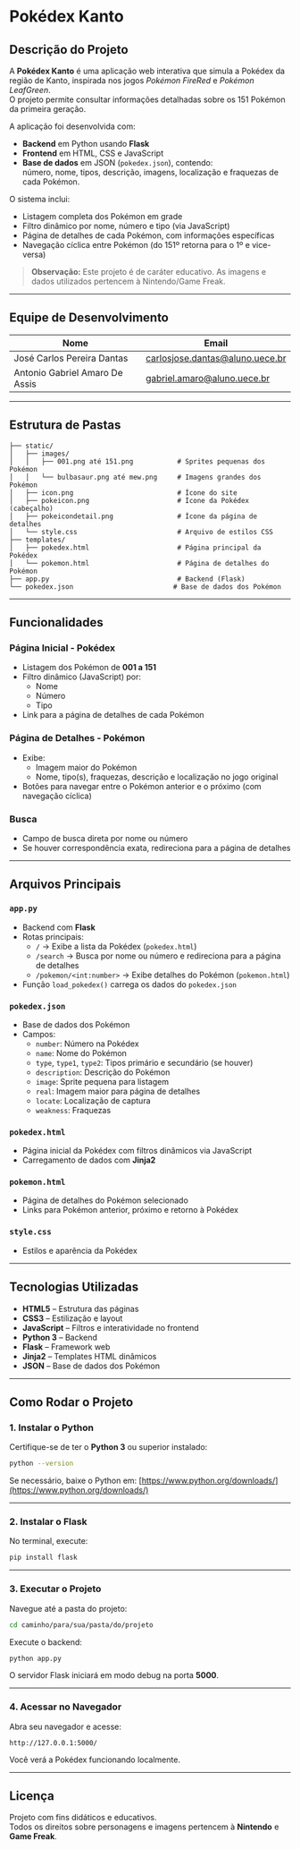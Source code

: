 
# Pokédex Kanto

## Descrição do Projeto

A **Pokédex Kanto** é uma aplicação web interativa que simula a Pokédex da região de Kanto, inspirada nos jogos *Pokémon FireRed* e *Pokémon LeafGreen*.  
O projeto permite consultar informações detalhadas sobre os 151 Pokémon da primeira geração.

A aplicação foi desenvolvida com:

- **Backend** em Python usando **Flask**
- **Frontend** em HTML, CSS e JavaScript
- **Base de dados** em JSON (`pokedex.json`), contendo:  
  número, nome, tipos, descrição, imagens, localização e fraquezas de cada Pokémon.

O sistema inclui:

- Listagem completa dos Pokémon em grade
- Filtro dinâmico por nome, número e tipo (via JavaScript)
- Página de detalhes de cada Pokémon, com informações específicas
- Navegação cíclica entre Pokémon (do 151º retorna para o 1º e vice-versa)

> **Observação:** Este projeto é de caráter educativo. As imagens e dados utilizados pertencem à Nintendo/Game Freak.

---

## Equipe de Desenvolvimento

| Nome | Email |
|---|---|
| José Carlos Pereira Dantas | carlosjose.dantas@aluno.uece.br |
| Antonio Gabriel Amaro De Assis | gabriel.amaro@aluno.uece.br |

---

## Estrutura de Pastas

```
├── static/
│   ├── images/
│   │   ├── 001.png até 151.png           # Sprites pequenas dos Pokémon
│   │   └── bulbasaur.png até mew.png     # Imagens grandes dos Pokémon
│   ├── icon.png                          # Ícone do site
│   ├── pokeicon.png                      # Ícone da Pokédex (cabeçalho)
│   ├── pokeicondetail.png                # Ícone da página de detalhes
│   └── style.css                         # Arquivo de estilos CSS
├── templates/
│   ├── pokedex.html                      # Página principal da Pokédex
│   └── pokemon.html                      # Página de detalhes do Pokémon
├── app.py                                # Backend (Flask)
└── pokedex.json                         # Base de dados dos Pokémon
```

---

## Funcionalidades

### Página Inicial - Pokédex

- Listagem dos Pokémon de **001 a 151**
- Filtro dinâmico (JavaScript) por:
  - Nome
  - Número
  - Tipo
- Link para a página de detalhes de cada Pokémon

### Página de Detalhes - Pokémon

- Exibe:
  - Imagem maior do Pokémon
  - Nome, tipo(s), fraquezas, descrição e localização no jogo original
- Botões para navegar entre o Pokémon anterior e o próximo (com navegação cíclica)

### Busca

- Campo de busca direta por nome ou número
- Se houver correspondência exata, redireciona para a página de detalhes

---

## Arquivos Principais

### `app.py`

- Backend com **Flask**  
- Rotas principais:
  - `/` → Exibe a lista da Pokédex (`pokedex.html`)
  - `/search` → Busca por nome ou número e redireciona para a página de detalhes
  - `/pokemon/<int:number>` → Exibe detalhes do Pokémon (`pokemon.html`)
- Função `load_pokedex()` carrega os dados do `pokedex.json`

### `pokedex.json`

- Base de dados dos Pokémon
- Campos:
  - `number`: Número na Pokédex
  - `name`: Nome do Pokémon
  - `type`, `type1`, `type2`: Tipos primário e secundário (se houver)
  - `description`: Descrição do Pokémon
  - `image`: Sprite pequena para listagem
  - `real`: Imagem maior para página de detalhes
  - `locate`: Localização de captura
  - `weakness`: Fraquezas

### `pokedex.html`

- Página inicial da Pokédex com filtros dinâmicos via JavaScript
- Carregamento de dados com **Jinja2**

### `pokemon.html`

- Página de detalhes do Pokémon selecionado
- Links para Pokémon anterior, próximo e retorno à Pokédex

### `style.css`

- Estilos e aparência da Pokédex

---

## Tecnologias Utilizadas

- **HTML5** – Estrutura das páginas
- **CSS3** – Estilização e layout
- **JavaScript** – Filtros e interatividade no frontend
- **Python 3** – Backend
- **Flask** – Framework web
- **Jinja2** – Templates HTML dinâmicos
- **JSON** – Base de dados dos Pokémon

---

## Como Rodar o Projeto

### 1. Instalar o Python

Certifique-se de ter o **Python 3** ou superior instalado:

```bash
python --version
```

Se necessário, baixe o Python em: [https://www.python.org/downloads/](https://www.python.org/downloads/)

---

### 2. Instalar o Flask

No terminal, execute:

```bash
pip install flask
```

---

### 3. Executar o Projeto

Navegue até a pasta do projeto:

```bash
cd caminho/para/sua/pasta/do/projeto
```

Execute o backend:

```bash
python app.py
```

O servidor Flask iniciará em modo debug na porta **5000**.

---

### 4. Acessar no Navegador

Abra seu navegador e acesse:

```
http://127.0.0.1:5000/
```

Você verá a Pokédex funcionando localmente.

---

## Licença

Projeto com fins didáticos e educativos.  
Todos os direitos sobre personagens e imagens pertencem à **Nintendo** e **Game Freak**.
